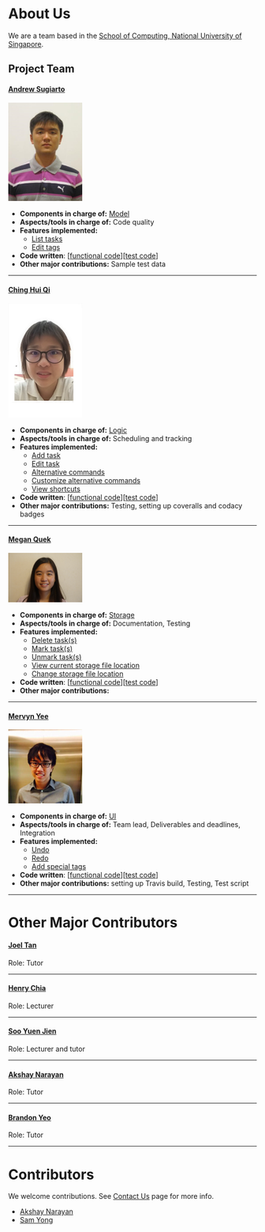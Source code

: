 # About Us

We are a team based in the [School of Computing, National University of Singapore](http://www.comp.nus.edu.sg).

## Project Team

#### [Andrew Sugiarto](https://github.com/azraelos) <br>
<img src="images/azraelos.png" width="150"><br>

* **Components in charge of:** [Model](https://github.com/CS2103JAN2017-T16-B3/main/blob/master/docs/DeveloperGuide.md#24-model-component)<br>
* **Aspects/tools in charge of:** Code quality <br>
* **Features implemented:** <br>
   * [List tasks](https://github.com/CS2103JAN2017-T16-B3/main/blob/master/docs/UserGuide.md#23-listing-tasks-by-type--list-list_type)<br>
   * [Edit tags](https://github.com/CS2103JAN2017-T16-B3/main/blob/master/docs/UserGuide.md#25-editing-a-task--edit)<br>
* **Code written**: [[functional code](../collated/main/A0139872R.md)][[test code](../collated/test/A0139872R.md)]<br>
* **Other major contributions:** Sample test data <br>


-----

#### [Ching Hui Qi](http://github.com/hqching)
<img src="images/hqching.png" width="150"><br>

* **Components in charge of:** [Logic](https://github.com/CS2103JAN2017-T16-B3/main/blob/master/docs/DeveloperGuide.md#23-logic-component)<br>
* **Aspects/tools in charge of:** Scheduling and tracking <br>
* **Features implemented:** <br>
   * [Add task](https://github.com/CS2103JAN2017-T16-B3/main/blob/master/docs/UserGuide.md#22-adding-a-task--add)<br>
   * [Edit task](https://github.com/CS2103JAN2017-T16-B3/main/blob/master/docs/UserGuide.md#25-editing-a-task--edit)<br>
   * [Alternative commands](https://github.com/CS2103JAN2017-T16-B3/main/blob/master/docs/UserGuide.md#214-alternative-commands)<br>
   * [Customize alternative commands](https://github.com/CS2103JAN2017-T16-B3/main/blob/master/docs/UserGuide.md#215-customize-alternative-commands-shortcut)<br>
   * [View shortcuts](CS2103JAN2017-T16-B3/main/blob/master/docs/UserGuide.md#216-viewing-all-the-shortcut-keys-viewshortcuts)<br>
* **Code written**: [[functional code](../collated/main/A0143076J.md)][[test code](../collated/test/A0143076J.md)]<br>
* **Other major contributions:** Testing, setting up coveralls and codacy badges <br>



-----

#### [Megan Quek](http://github.com/megan-quek)
<img src="images/megan-quek.png" width="150"><br>

* **Components in charge of:** [Storage](https://github.com/CS2103JAN2017-T16-B3/main/blob/master/docs/DeveloperGuide.md#25-storage-component)<br>
* **Aspects/tools in charge of:** Documentation, Testing <br>
* **Features implemented:** <br>
   * [Delete task(s)](https://github.com/CS2103JAN2017-T16-B3/main/blob/master/docs/UserGuide.md#26-deleting-a-task--delete)<br>
   * [Mark task(s)](https://github.com/CS2103JAN2017-T16-B3/main/blob/master/docs/UserGuide.md#27-mark-a-task--mark)<br>
   * [Unmark task(s)](https://github.com/CS2103JAN2017-T16-B3/main/blob/master/docs/UserGuide.md#28-unmark-a-task--unmark)<br>
   * [View current storage file location](https://github.com/CS2103JAN2017-T16-B3/main/blob/master/docs/UserGuide.md#212-view-current-storage-file-location--viewfile)<br>
   * [Change storage file location](https://github.com/CS2103JAN2017-T16-B3/main/blob/master/docs/UserGuide.md#213-change-storage-file-location--saveas)<br>
* **Code written**: [[functional code](../collated/main/A0141077L.md)][[test code](../collated/test/A0141077L.md)]<br>
* **Other major contributions:** <br>


-----

#### [Mervyn Yee](http://github.com/mervynyeezl)
<img src="images/mervynyeezl.png" width="150"><br>

* **Components in charge of:** [UI](https://github.com/CS2103JAN2017-T16-B3/main/blob/master/docs/DeveloperGuide.md#22-ui-component)<br>
* **Aspects/tools in charge of:** Team lead, Deliverables and deadlines, Integration <br>
* **Features implemented:** <br>
   * [Undo](https://github.com/CS2103JAN2017-T16-B3/main/blob/master/docs/UserGuide.md#29-undoing-previous-step--undo)<br>
   * [Redo](https://github.com/CS2103JAN2017-T16-B3/main/blob/master/docs/UserGuide.md#210-redoing-previous-step--redo)<br>
   * [Add special tags](https://github.com/CS2103JAN2017-T16-B3/main/blob/master/docs/UserGuide.md#22-adding-a-task--add)<br>
* **Code written**: [[functional code](../collated/main/A0139845R.md)][[test code](../collated/test/A0139845R.md)]<br>
* **Other major contributions:** setting up Travis build, Testing, Test script <br>


-----

# Other Major Contributors

#### [Joel Tan](http://github.com/JoelT-92)
Role: Tutor <br>

-----

#### [Henry Chia](http://github.com/hwkchia)
Role: Lecturer <br>

-----

#### [Soo Yuen Jien](http://github.com/sooyj)
Role: Lecturer and tutor <br>

-----

#### [Akshay Narayan](http://github.com/okkhoy)
Role: Tutor <br>

-----

#### [Brandon Yeo](http://github.com/brandonyeoxg)
Role: Tutor <br>

-----

# Contributors

We welcome contributions. See [Contact Us](ContactUs.md) page for more info.

* [Akshay Narayan](https://github.com/se-edu/addressbook-level4/pulls?q=is%3Apr+author%3Aokkhoy)
* [Sam Yong](https://github.com/se-edu/addressbook-level4/pulls?q=is%3Apr+author%3Amauris)
